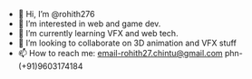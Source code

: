 - 👋 Hi, I’m @rohith276
- 👀 I’m interested in web and game dev.
- 🌱 I’m currently learning VFX and web tech.
- 💞️ I’m looking to collaborate on 3D animation and VFX stuff
- 📫 How to reach me: email-rohith27.chintu@gmail.com phn-(+91)9603174184

<!---
rohith276/rohith276 is a ✨ special ✨ repository because its `README.md` (this file) appears on your GitHub profile.
You can click the Preview link to take a look at your changes.
--->
